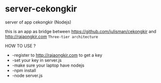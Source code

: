 # server-cekongkir
server of  app cekongkir (Nodejs)

this is an app as bridge between https://github.com/julisman/cekongkir and http://rajaongkir.com `Three-tier architecture`

HOW TO USE ?

* -register to http://rajaongkir.com to get a key 
* -set your key in server.js 
* -make sure your laptop have nodejs
* -npm install
* -node server.js
